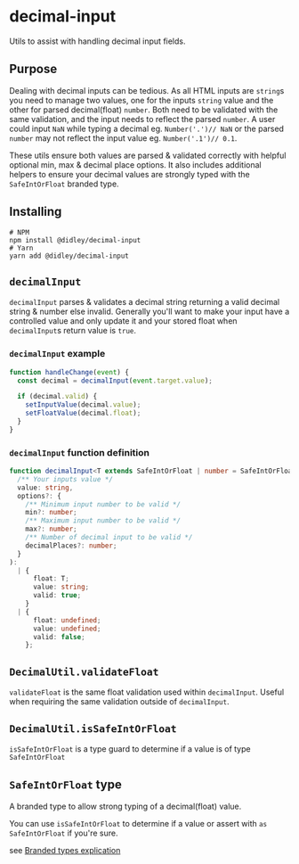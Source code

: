 # decimal-input

Utils to assist with handling decimal input fields.

## Purpose

Dealing with decimal inputs can be tedious. As all HTML inputs are `string`s you need to manage two values, one for the inputs `string` value and the other for parsed decimal(float) `number`. Both need to be validated with the same validation, and the input needs to reflect the parsed `number`. A user could input `NaN` while typing a decimal eg. `Number('.')// NaN` or the parsed `number` may not reflect the input value eg. `Number('.1')// 0.1`. 

These utils ensure both values are parsed & validated correctly with helpful optional min, max & decimal place options. It also includes additional helpers to ensure your decimal values are strongly typed with the `SafeIntOrFloat` branded type.

## Installing

```shell
# NPM
npm install @didley/decimal-input
# Yarn
yarn add @didley/decimal-input
```

## `decimalInput`

`decimalInput` parses & validates a decimal string returning a valid decimal string & number else invalid. Generally you'll want to make your input have a controlled value and only update it and your stored float when `decimalInput`s return value is `true`.

### `decimalInput` example

```ts
function handleChange(event) {
  const decimal = decimalInput(event.target.value);

  if (decimal.valid) {
    setInputValue(decimal.value);
    setFloatValue(decimal.float);
  }
}
```

### `decimalInput` function definition

```ts
function decimalInput<T extends SafeIntOrFloat | number = SafeIntOrFloat>(
  /** Your inputs value */
  value: string,
  options?: {
    /** Minimum input number to be valid */
    min?: number;
    /** Maximum input number to be valid */
    max?: number;
    /** Number of decimal input to be valid */
    decimalPlaces?: number;
  }
):
  | {
      float: T;
      value: string;
      valid: true;
    }
  | {
      float: undefined;
      value: undefined;
      valid: false;
    };
```

## `DecimalUtil.validateFloat`

`validateFloat` is the same float validation used within `decimalInput`. Useful when requiring the same validation outside of `decimalInput`.

## `DecimalUtil.isSafeIntOrFloat`

`isSafeIntOrFloat` is a type guard to determine if a value is of type `SafeIntOrFloat`

## `SafeIntOrFloat` type

A branded type to allow strong typing of a decimal(float) value.

You can use `isSafeIntOrFloat` to determine if a value or assert with `as SafeIntOrFloat` if you're sure.

see [Branded types explication](https://egghead.io/blog/using-branded-types-in-typescript)
